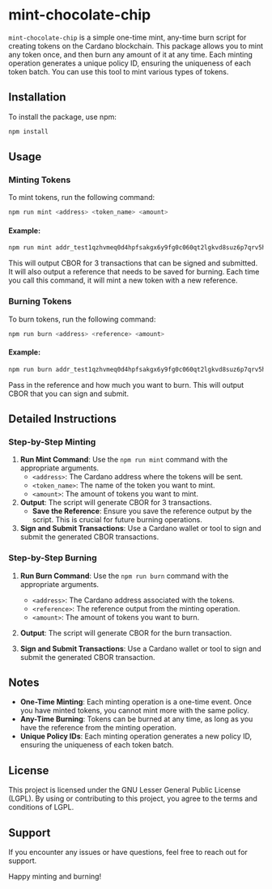 # mint-chocolate-chip

`mint-chocolate-chip` is a simple one-time mint, any-time burn script
for creating tokens on the Cardano blockchain. This package allows you
to mint any token once, and then burn any amount of it at any time. Each
minting operation generates a unique policy ID, ensuring the uniqueness
of each token batch. You can use this tool to mint various types of
tokens.

## Installation

To install the package, use npm:

``` bash
npm install
```

## Usage

### Minting Tokens

To mint tokens, run the following command:

``` bash
npm run mint <address> <token_name> <amount>
```

#### Example:

``` bash
npm run mint addr_test1qzhvmeq0d4hpfsakgx6y9fg0c060qt2lgkvd8suz6p7qrv5h4ygl4jl2rg5zn0cfgv7la58hgn9xwqu3eflc28yqd7nq2ck7fk demo 1000
```

This will output CBOR for 3 transactions that can be signed and
submitted. It will also output a reference that needs to be saved for
burning. Each time you call this command, it will mint a new token with
a new reference.

### Burning Tokens

To burn tokens, run the following command:

``` bash
npm run burn <address> <reference> <amount>
```

#### Example:

``` bash
npm run burn addr_test1qzhvmeq0d4hpfsakgx6y9fg0c060qt2lgkvd8suz6p7qrv5h4ygl4jl2rg5zn0cfgv7la58hgn9xwqu3eflc28yqd7nq2ck7fk 3dcebf74fe00edc5d7795a02891f6d32b3f235fc7990b05b9c08e293dcadc622 1000
```

Pass in the reference and how much you want to burn. This will output
CBOR that you can sign and submit.

## Detailed Instructions

### Step-by-Step Minting

1.  **Run Mint Command**: Use the `npm run mint` command with the
    appropriate arguments.
      - `<address>`: The Cardano address where the tokens will be sent.
      - `<token_name>`: The name of the token you want to mint.
      - `<amount>`: The amount of tokens you want to mint.
2.  **Output**: The script will generate CBOR for 3 transactions.
      - **Save the Reference**: Ensure you save the reference output by
        the script. This is crucial for future burning operations.
3.  **Sign and Submit Transactions**: Use a Cardano wallet or tool to
    sign and submit the generated CBOR transactions.

### Step-by-Step Burning

1.  **Run Burn Command**: Use the `npm run burn` command with the
    appropriate arguments.
    
      - `<address>`: The Cardano address associated with the tokens.
      - `<reference>`: The reference output from the minting operation.
      - `<amount>`: The amount of tokens you want to burn.

2.  **Output**: The script will generate CBOR for the burn transaction.

3.  **Sign and Submit Transactions**: Use a Cardano wallet or tool to
    sign and submit the generated CBOR transaction.

## Notes

  - **One-Time Minting**: Each minting operation is a one-time event.
    Once you have minted tokens, you cannot mint more with the same
    policy.
  - **Any-Time Burning**: Tokens can be burned at any time, as long as
    you have the reference from the minting operation.
  - **Unique Policy IDs**: Each minting operation generates a new policy
    ID, ensuring the uniqueness of each token batch.

## License

This project is licensed under the GNU Lesser General Public License
(LGPL). By using or contributing to this project, you agree to the terms
and conditions of LGPL.

## Support

If you encounter any issues or have questions, feel free to reach out
for support.

Happy minting and burning\!
